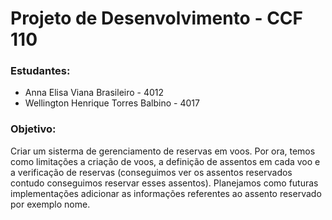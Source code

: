 # Projeto de Desenvolvimento - CCF 110

### Estudantes:
- Anna Elisa Viana Brasileiro - 4012
- Wellington Henrique Torres Balbino - 4017

### Objetivo:
Criar um sisterma de gerenciamento de reservas em voos. Por ora, temos como limitações a criação de voos, a definição de assentos em cada voo e a verificação de reservas (conseguimos ver os assentos reservados contudo conseguimos reservar esses assentos). Planejamos como futuras implementações adicionar as informações referentes ao assento reservado por exemplo nome.
